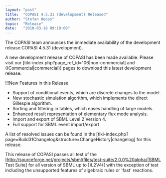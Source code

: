 ```yaml
---
layout: "post"
title:  "COPASI 4.5.31 (development) Released"
author: "Stefan Hoops"
topic:  "Release"
date:   "2010-03-18 09:18:00"
---
```


The COPASI team announces the immediate availability of the development release COPASI 4.5.31 (development).

A new development release of COPASI has been made available. Please visit our [tiki-index.php?page_ref_id=106|non-commercial]  and ((Commercial|commercial)) pages to download this latest development release.

!!!New Features  in this Release
* Support of conditional events, which are discrete changes to the model.
* New stochastic simulation algorithm, which implements the direct Gillespie algorithm. 
* Sorting and filtering in tables, which eases handling of large models.
* Enhanced result representation of elementary flux mode analysis.
* Import and export of SBML Level 2 Version 4.
* Full support for SBML event import/export

A list of resolved issues can be found in the [tiki-index.php?page=Build31Changelog&structure=ChangeHistory|changelog] for this release.

This release of COPASI passes all test of the [http://sourceforge.net/projects/sbml/files/test-suite/2.0.0%20alpha/|SBML Test Suite] for all version of SBML up to ))L2V4(( with the exception of test including the unsupported features of algebraic rules or 'fast' reactions.


